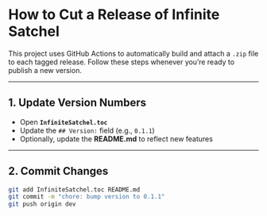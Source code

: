 # How to Cut a Release of Infinite Satchel

This project uses GitHub Actions to automatically build and attach a `.zip` file to each tagged release. Follow these steps whenever you’re ready to publish a new version.

---

## 1. Update Version Numbers
- Open **`InfiniteSatchel.toc`**
- Update the `## Version:` field (e.g., `0.1.1`)
- Optionally, update the **README.md** to reflect new features

---

## 2. Commit Changes
```bash
git add InfiniteSatchel.toc README.md
git commit -m "chore: bump version to 0.1.1"
git push origin dev
